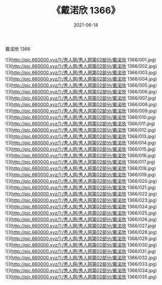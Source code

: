 ﻿---
layout: post
title:  《戴渃欣 1366》
date:   2021-06-14
img: http://pic.660000.xyz/1:/秀人网/秀人网第02部分/戴渃欣 1366/000.jpg
categories: [美女, 清纯, 唯美]
---

戴渃欣 1366

  ![](http://pic.660000.xyz/1:/秀人网/秀人网第02部分/戴渃欣 1366/001.jpg) <br> ![](http://pic.660000.xyz/1:/秀人网/秀人网第02部分/戴渃欣 1366/002.jpg) <br> ![](http://pic.660000.xyz/1:/秀人网/秀人网第02部分/戴渃欣 1366/003.jpg) <br> ![](http://pic.660000.xyz/1:/秀人网/秀人网第02部分/戴渃欣 1366/004.jpg) <br> ![](http://pic.660000.xyz/1:/秀人网/秀人网第02部分/戴渃欣 1366/005.jpg) <br> ![](http://pic.660000.xyz/1:/秀人网/秀人网第02部分/戴渃欣 1366/006.jpg) <br> ![](http://pic.660000.xyz/1:/秀人网/秀人网第02部分/戴渃欣 1366/007.jpg) <br> ![](http://pic.660000.xyz/1:/秀人网/秀人网第02部分/戴渃欣 1366/008.jpg) <br> ![](http://pic.660000.xyz/1:/秀人网/秀人网第02部分/戴渃欣 1366/009.jpg) <br> ![](http://pic.660000.xyz/1:/秀人网/秀人网第02部分/戴渃欣 1366/010.jpg) <br> ![](http://pic.660000.xyz/1:/秀人网/秀人网第02部分/戴渃欣 1366/011.jpg) <br> ![](http://pic.660000.xyz/1:/秀人网/秀人网第02部分/戴渃欣 1366/012.jpg) <br> ![](http://pic.660000.xyz/1:/秀人网/秀人网第02部分/戴渃欣 1366/013.jpg) <br> ![](http://pic.660000.xyz/1:/秀人网/秀人网第02部分/戴渃欣 1366/014.jpg) <br> ![](http://pic.660000.xyz/1:/秀人网/秀人网第02部分/戴渃欣 1366/015.jpg) <br> ![](http://pic.660000.xyz/1:/秀人网/秀人网第02部分/戴渃欣 1366/016.jpg) <br> ![](http://pic.660000.xyz/1:/秀人网/秀人网第02部分/戴渃欣 1366/017.jpg) <br> ![](http://pic.660000.xyz/1:/秀人网/秀人网第02部分/戴渃欣 1366/018.jpg) <br> ![](http://pic.660000.xyz/1:/秀人网/秀人网第02部分/戴渃欣 1366/019.jpg) <br> ![](http://pic.660000.xyz/1:/秀人网/秀人网第02部分/戴渃欣 1366/020.jpg) <br> ![](http://pic.660000.xyz/1:/秀人网/秀人网第02部分/戴渃欣 1366/021.jpg) <br> ![](http://pic.660000.xyz/1:/秀人网/秀人网第02部分/戴渃欣 1366/022.jpg) <br> ![](http://pic.660000.xyz/1:/秀人网/秀人网第02部分/戴渃欣 1366/023.jpg) <br> ![](http://pic.660000.xyz/1:/秀人网/秀人网第02部分/戴渃欣 1366/024.jpg) <br> ![](http://pic.660000.xyz/1:/秀人网/秀人网第02部分/戴渃欣 1366/025.jpg) <br> ![](http://pic.660000.xyz/1:/秀人网/秀人网第02部分/戴渃欣 1366/026.jpg) <br> ![](http://pic.660000.xyz/1:/秀人网/秀人网第02部分/戴渃欣 1366/027.jpg) <br> ![](http://pic.660000.xyz/1:/秀人网/秀人网第02部分/戴渃欣 1366/028.jpg) <br> ![](http://pic.660000.xyz/1:/秀人网/秀人网第02部分/戴渃欣 1366/029.jpg) <br> ![](http://pic.660000.xyz/1:/秀人网/秀人网第02部分/戴渃欣 1366/030.jpg) <br> ![](http://pic.660000.xyz/1:/秀人网/秀人网第02部分/戴渃欣 1366/031.jpg) <br> ![](http://pic.660000.xyz/1:/秀人网/秀人网第02部分/戴渃欣 1366/032.jpg) <br> ![](http://pic.660000.xyz/1:/秀人网/秀人网第02部分/戴渃欣 1366/033.jpg) <br> ![](http://pic.660000.xyz/1:/秀人网/秀人网第02部分/戴渃欣 1366/034.jpg) <br> ![](http://pic.660000.xyz/1:/秀人网/秀人网第02部分/戴渃欣 1366/035.jpg) <br>